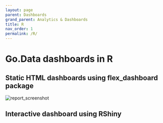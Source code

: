 ```yaml
---
layout: page
parent: Dashboards
grand_parent: Analytics & Dashboards
title: R
nav_order: 1
permalink: /R/
---
```


# Go.Data dashboards in R

## Static HTML dashboards using flex_dashboard package
![report_screenshot](../assets/report_screenshot.png)

## Interactive dashboard using RShiny

